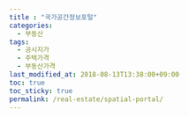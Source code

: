 ```yaml
---
title : "국가공간정보포털"
categories: 
  - 부동산
tags:
  - 공시지가
  - 주택가격
  - 부동산가격
last_modified_at: 2018-08-13T13:38:00+09:00
toc: true
toc_sticky: true
permalink: /real-estate/spatial-portal/
---
```


